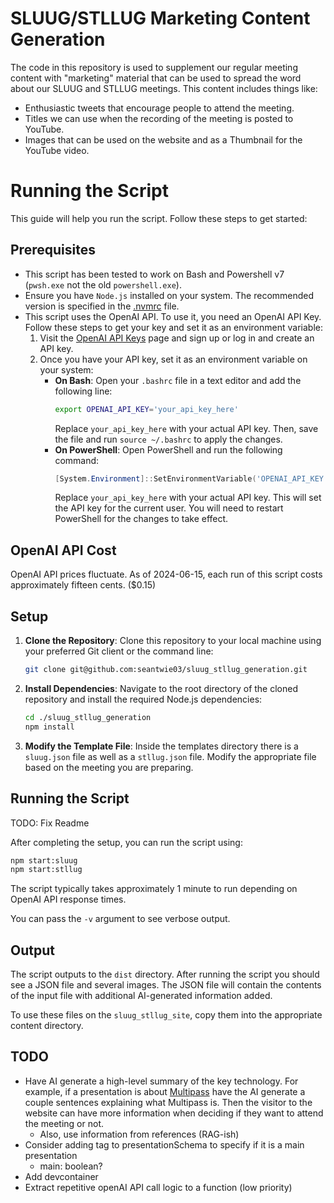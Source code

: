 # SLUUG/STLLUG Marketing Content Generation

The code in this repository is used to supplement our regular meeting content with "marketing" material that can be used to spread the word about our SLUUG and STLLUG meetings. This content includes things like:

- Enthusiastic tweets that encourage people to attend the meeting.
- Titles we can use when the recording of the meeting is posted to YouTube.
- Images that can be used on the website and as a Thumbnail for the YouTube video.

# Running the Script

This guide will help you run the script. Follow these steps to get started:

## Prerequisites

- This script has been tested to work on Bash and Powershell v7 (`pwsh.exe` not the old `powershell.exe`).
- Ensure you have `Node.js` installed on your system. The recommended version is specified in the [.nvmrc](./.nvmrc) file.
- This script uses the OpenAI API. To use it, you need an OpenAI API Key. Follow these steps to get your key and set it as an environment variable:
    1. Visit the [OpenAI API Keys](https://platform.openai.com/api-keys) page and sign up or log in and create an API key.
    2. Once you have your API key, set it as an environment variable on your system:
        - **On Bash**: Open your `.bashrc` file in a text editor and add the following line:
            ```sh
            export OPENAI_API_KEY='your_api_key_here'
            ```
            Replace `your_api_key_here` with your actual API key. Then, save the file and run `source ~/.bashrc` to apply the changes.
        - **On PowerShell**: Open PowerShell and run the following command:
            ```powershell
            [System.Environment]::SetEnvironmentVariable('OPENAI_API_KEY', 'your_api_key_here', [System.EnvironmentVariableTarget]::User)
            ```
            Replace `your_api_key_here` with your actual API key. This will set the API key for the current user. You will need to restart PowerShell for the changes to take effect.

## OpenAI API Cost

OpenAI API prices fluctuate. As of 2024-06-15, each run of this script costs approximately fifteen cents. ($0.15)

## Setup

1. **Clone the Repository**: Clone this repository to your local machine using your preferred Git client or the command line:

    ```sh
    git clone git@github.com:seantwie03/sluug_stllug_generation.git
    ```

2. **Install Dependencies**: Navigate to the root directory of the cloned repository and install the required Node.js dependencies:

    ```sh
    cd ./sluug_stllug_generation
    npm install
    ```

3. **Modify the Template File**: Inside the templates directory there is a `sluug.json` file as well as a `stllug.json` file. Modify the appropriate file based on the meeting you are preparing.

## Running the Script

TODO: Fix Readme

After completing the setup, you can run the script using:

```sh
npm start:sluug
npm start:stllug
```

The script typically takes approximately 1 minute to run depending on OpenAI API response times. 

You can pass the `-v` argument to see verbose output.

## Output

The script outputs to the `dist` directory. After running the script you should see a JSON file and several images. The JSON file will contain the contents of the input file with additional AI-generated information added.

To use these files on the `sluug_stllug_site`, copy them into the appropriate content directory.

## TODO

- Have AI generate a high-level summary of the key technology. For example, if a presentation is about [Multipass](https://multipass.run/) have the AI generate a couple sentences explaining what Multipass is. Then the visitor to the website can have more information when deciding if they want to attend the meeting or not.
    - Also, use information from references (RAG-ish)
- Consider adding tag to presentationSchema to specify if it is a main presentation
    - main: boolean?
- Add devcontainer
- Extract repetitive openAI API call logic to a function (low priority)
